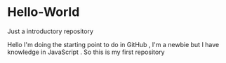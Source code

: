 # Hello-World
Just a introductory repository

Hello I'm doing the starting point to do in GitHub , I'm a newbie but I have knowledge in JavaScript . So this is my first repository
